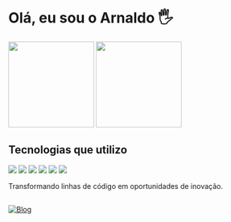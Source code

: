<h1>Olá, eu sou o Arnaldo 🖐️</h1>



<div style = "display: inline-block">
  <Img height="170em" src="https://github-readme-stats.vercel.app/api?username=ArnaldoLima12&show_icons=true&theme=dracula&include_all_commits=true&count_private=true">
   <Img height="170em" src="https://github-readme-stats.vercel.app/api/top-langs/?username=ArnaldoLima12&layout=compact&langs_count=16&theme=dracula">
</div>





<h2>Tecnologias que utilizo</h2>

<div style="display: inline-block">
  <Img src="https://img.shields.io/badge/PHP-777BB4?style=for-the-badge&logo=php&logoColor=white">
  <Img src="https://img.shields.io/badge/JavaScript-F7DF1E?style=for-the-badge&logo=javascript&logoColor=black">
  <Img src="https://img.shields.io/badge/MySQL-005C84?style=for-the-badge&logo=mysql&logoColor=white">
  <Img src="https://img.shields.io/badge/Bootstrap-563D7C?style=for-the-badge&logo=bootstrap&logoColor=white">
  <Img src="https://img.shields.io/badge/HTML5-E34F26?style=for-the-badge&logo=html5&logoColor=white">
  <Img src="https://img.shields.io/badge/CSS3-1572B6?style=for-the-badge&logo=css3&logoColor=white">
</div>
<br>

<P>Transformando linhas de código em oportunidades de inovação.</p>

##
[![Blog](https://img.shields.io/badge/LinkedIn-0077B5?style=for-the-badge&logo=linkedin&logoColor=white)](Https://www.linkedin.com/in/arnaldo-lima-23b325241)

##
